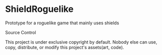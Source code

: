 # ShieldRoguelike
Prototype for a roguelike game that mainly uses shields

Source Control

This project is under exclusive copyright by default. Nobody else can use, copy, distribute, or modify this project's assets(art, code).
